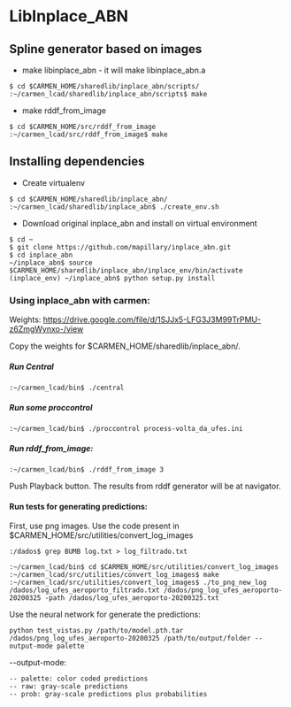 # LibInplace_ABN

## Spline generator based on images

* make libinplace_abn - it will make libinplace_abn.a
```
$ cd $CARMEN_HOME/sharedlib/inplace_abn/scripts/ 
:~/carmen_lcad/sharedlib/inplace_abn/scripts$ make
```

* make rddf_from_image
```
$ cd $CARMEN_HOME/src/rddf_from_image
:~/carmen_lcad/src/rddf_from_image$ make
```

## Installing dependencies

* Create virtualenv
```
$ cd $CARMEN_HOME/sharedlib/inplace_abn/ 
:~/carmen_lcad/sharedlib/inplace_abn$ ./create_env.sh
```

* Download original inplace_abn and install on virtual environment
```
$ cd ~
$ git clone https://github.com/mapillary/inplace_abn.git
$ cd inplace_abn
~/inplace_abn$ source $CARMEN_HOME/sharedlib/inplace_abn/inplace_env/bin/activate
(inplace_env) ~/inplace_abn$ python setup.py install
```

### Using inplace_abn with carmen:

Weights: https://drive.google.com/file/d/1SJJx5-LFG3J3M99TrPMU-z6ZmgWynxo-/view

Copy the weights for $CARMEN_HOME/sharedlib/inplace_abn/.

##### Run Central
```
:~/carmen_lcad/bin$ ./central
```

##### Run some proccontrol
```
:~/carmen_lcad/bin$ ./proccontrol process-volta_da_ufes.ini
```

##### Run rddf_from_image:
```
:~/carmen_lcad/bin$ ./rddf_from_image 3
```

Push Playback button. The results from rddf generator will be at navigator.

#### Run tests for generating predictions:

First, use png images. Use the code present in $CARMEN_HOME/src/utilities/convert_log_images

```
:/dados$ grep BUMB log.txt > log_filtrado.txt
```

```
:~/carmen_lcad/bin$ cd $CARMEN_HOME/src/utilities/convert_log_images
:~/carmen_lcad/src/utilities/convert_log_images$ make
:~/carmen_lcad/src/utilities/convert_log_images$ ./to_png_new_log /dados/log_ufes_aeroporto_filtrado.txt /dados/png_log_ufes_aeroporto-20200325 -path /dados/log_ufes_aeroporto-20200325.txt
```

Use the neural network for generate the predictions:
```
python test_vistas.py /path/to/model.pth.tar /dados/png_log_ufes_aeroporto-20200325 /path/to/output/folder --output-mode palette
```

--output-mode:
```
-- palette: color coded predictions
-- raw: gray-scale predictions
-- prob: gray-scale predictions plus probabilities
```



